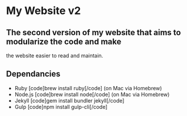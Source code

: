 # My Website v2
## The second version of my website that aims to modularize the code and make
the website easier to read and maintain.

## Dependancies
- Ruby [code]brew install ruby[/code] (on Mac via Homebrew)
- Node.js [code]brew install node[/code] (on Mac via Homebrew)
- Jekyll [code]gem install bundler jekyll[/code]
- Gulp [code]npm install gulp-cli[/code]
